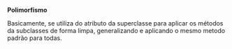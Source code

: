 **Polimorfismo**

 Basicamente, se utiliza do atributo da  superclasse para aplicar os métodos da subclasses de forma limpa, generalizando e aplicando o mesmo metodo padrão para todas.